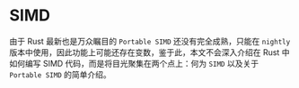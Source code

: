 # SIMD

由于 Rust 最新也是万众瞩目的 `Portable SIMD` 还没有完全成熟，只能在 `nightly` 版本中使用，因此功能上可能还存在变数，鉴于此，本文不会深入介绍在 Rust 中如何编写 SIMD 代码，而是将目光聚集在两个点上：何为 `SIMD` 以及关于 `Portable SIMD` 的简单介绍。
